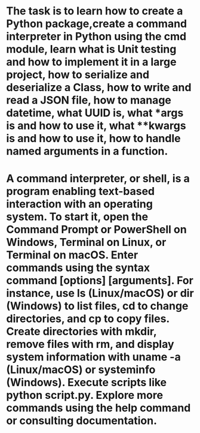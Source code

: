 # The task is to learn how to create a Python package,create a command interpreter in Python using the cmd module, learn what is Unit testing and how to implement it in a large project, how to serialize and deserialize a Class, how to write and read a JSON file, how to manage datetime, what UUID is, what *args is and how to use it, what **kwargs is and how to use it, how to handle named arguments in a function.
# A command interpreter, or shell, is a program enabling text-based interaction with an operating system. To start it, open the Command Prompt or PowerShell on Windows, Terminal on Linux, or Terminal on macOS. Enter commands using the syntax command [options] [arguments]. For instance, use ls (Linux/macOS) or dir (Windows) to list files, cd to change directories, and cp to copy files. Create directories with mkdir, remove files with rm, and display system information with uname -a (Linux/macOS) or systeminfo (Windows). Execute scripts like python script.py. Explore more commands using the help command or consulting documentation. 
